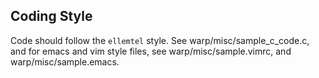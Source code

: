 ## Coding Style
<!--
 - Copyright (c) 2013,  Lawrence Livermore National Security, LLC.
 - Produced at the Lawrence Livermore National Laboratory.
 - This file is part of WARP.  See file COPYRIGHT for details.
 -
 - WARP is free software; you can redistribute it and/or modify it under the
 - terms of the GNU Lesser General Public License (as published by the Free
 - Software Foundation) version 2.1 dated February 1999.
 -->

Code should follow the `ellemtel` style.  See
warp/misc/sample_c_code.c, and for emacs and vim style files, see
warp/misc/sample.vimrc, and warp/misc/sample.emacs.

